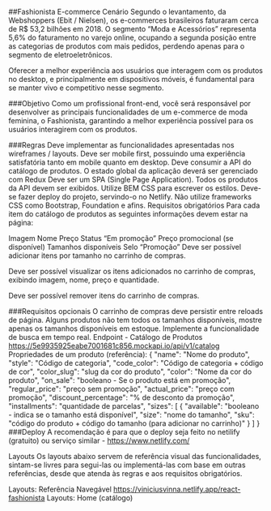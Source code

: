 ##Fashionista E-commerce
Cenário
Segundo o levantamento, da Webshoppers (Ebit / Nielsen), os e-commerces brasileiros faturaram cerca de R$ 53,2 bilhões em 2018. O segmento “Moda e Acessórios” representa 5,6% do faturamento no varejo online, ocupando a segunda posição entre as categorias de produtos com mais pedidos, perdendo apenas para o segmento de eletroeletrônicos.

Oferecer a melhor experiência aos usuários que interagem com os produtos no desktop, e principalmente em dispositivos móveis, é fundamental para se manter vivo e competitivo nesse segmento.

###Objetivo
Como um profissional front-end, você será responsável por desenvolver as principais funcionalidades de um e-commerce de moda feminina, o Fashionista, garantindo a melhor experiência possível para os usuários interagirem com os produtos.

###Regras
Deve implementar as funcionalidades apresentadas nos wireframes / layouts.
Deve ser mobile first, possuindo uma experiência satisfatória tanto em mobile quanto em desktop.
Deve consumir a API do catálogo de produtos.
O estado global da aplicação deverá ser gerenciado com Redux
Deve ser um SPA (Single Page Application).
Todos os produtos da API devem ser exibidos.
Utilize BEM CSS para escrever os estilos.
Deve-se fazer deploy do projeto, servindo-o no Netlify.
Não utilize frameworks CSS como Bootstrap, Foundation e afins.
Requisitos obrigatórios
Para cada item do catálogo de produtos as seguintes informações devem estar na página:

Imagem
Nome
Preço
Status “Em promoção”
Preço promocional (se disponível)
Tamanhos disponíveis
Selo “Promoção”
Deve ser possível adicionar itens por tamanho no carrinho de compras.

Deve ser possível visualizar os itens adicionados no carrinho de compras, exibindo imagem, nome, preço e quantidade.

Deve ser possível remover itens do carrinho de compras.

###Requisitos opcionais
O carrinho de compras deve persistir entre reloads de página.
Alguns produtos não tem todos os tamanhos disponíveis, mostre apenas os tamanhos disponíveis em estoque.
Implemente a funcionalidade de busca em tempo real.
Endpoint - Catálogo de Produtos
https://5e9935925eabe7001681c856.mockapi.io/api/v1/catalog
Propriedades de um produto (referência):
{
	"name": "Nome do produto",
		"style": "Código de categoria",
		"code_color": "Código de categoria + código de cor",
		"color_slug": "slug da cor do produto",
		"color": "Nome da cor do produto",
		"on_sale": "booleano - Se o produto está em promoção",
		"regular_price": "preço sem promoção",
		"actual_price": "preço com promoção",
		"discount_percentage": "% de desconto da promoção",
		"installments": "quantidade de parcelas",
		"sizes": [
			{
				"available": "booleano - indica se o tamanho está disponível",
				"size": "nome do tamanho",
				"sku": "código do produto + código do tamanho (para adicionar no carrinho)"
			}
		]
}
###Deploy
A recomendação é para que o deploy seja feito no netilify (gratuito) ou serviço similar - https://www.netlify.com/

Layouts
Os layouts abaixo servem de referência visual das funcionalidades, sintam-se livres para segui-las ou implementá-las com base em outras referências, desde que atenda às regras e aos requisitos obrigatórios.

Layouts: Referência Navegável
https://viniciusvinna.netlify.app/react-fashionista
Layouts: Home (catálogo)

